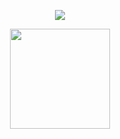 <p align="center">
  <img src="https://komarev.com/ghpvc/?username=bloody-bunny&color=EE1C25&label=✦+bunnies">
</p>


<p align="center">
  <img src="https://raw.githubusercontent.com/bloody-bunny/bloody/refs/heads/main/f1rdhl.png?token=GHSAT0AAAAAADHI3626JEQBVMCXGNPODNXQ2DTY7CQ" width="160"/>
</p>
<!--
**bloody-bunny/bloody-bunny** is a ✨ _special_ ✨ repository because its `README.md` (this file) appears on your GitHub profile.

Here are some ideas to get you started:

- 🔭 I’m currently working on ...
- 🌱 I’m currently learning ...
- 👯 I’m looking to collaborate on ...
- 🤔 I’m looking for help with ...
- 💬 Ask me about ...
- 📫 How to reach me: ...
- 😄 Pronouns: ...
- ⚡ Fun fact: ...
-->
